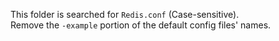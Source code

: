 This folder is searched for `Redis.conf` (Case-sensitive).    
Remove the `-example` portion of the default config files' names. 